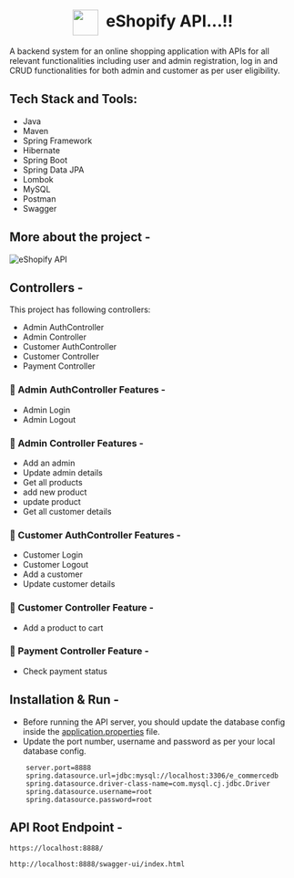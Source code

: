 <!-- <h1 align="center">eShopify API...!!</h1> -->
<h1 align="center"><img align="center" height="45" src="https://user-images.githubusercontent.com/102204260/224464817-55d9a792-44bf-4b73-9406-7f1c4c815071.png"> &nbsp;eShopify API...!! </h1>

A backend system for an online shopping application with APIs for all relevant functionalities including user and admin registration, log in and CRUD functionalities for both admin and customer as per user eligibility. 

## Tech Stack and Tools:

* Java
* Maven
* Spring Framework
* Hibernate
* Spring Boot
* Spring Data JPA
* Lombok
* MySQL
* Postman
* Swagger

<!-- <p align="center">
  <img src="https://img.shields.io/badge/Java-ED8B00?style=for-the-badge&logo=java&logoColor=white" alt="java" />
  <img src="https://img.shields.io/badge/MySQL-005C84?style=for-the-badge&logo=mysql&logoColor=white" alt="mysql" />
</p> -->



## More about the project -
![eShopify API](https://user-images.githubusercontent.com/102204260/224464918-f0be9856-a3cd-4073-ae90-08dca8309e16.png)
<br />

## Controllers -

This project has following controllers:

- Admin AuthController
- Admin Controller
- Customer AuthController
- Customer Controller
- Payment Controller

### 🚀 Admin AuthController Features -
- Admin Login
- Admin Logout

### 🚀 Admin Controller Features -
- Add an admin
- Update admin details
- Get all products 
- add new product
- update product
- Get all customer details

### 🚀 Customer AuthController Features -
- Customer Login
- Customer Logout
- Add a customer
- Update customer details 

### 🚀 Customer Controller Feature -
- Add a product to cart

### 🚀 Payment Controller Feature -
- Check payment status


## Installation & Run -

* Before running the API server, you should update the database config inside the [application.properties](https://github.com/spp96/E-commerce_API/blob/main/E-Commerce_RestAPI/src/main/resources/application.properties) file. 
* Update the port number, username and password as per your local database config.

```
    server.port=8888
    spring.datasource.url=jdbc:mysql://localhost:3306/e_commercedb
    spring.datasource.driver-class-name=com.mysql.cj.jdbc.Driver
    spring.datasource.username=root
    spring.datasource.password=root
```

## API Root Endpoint -
```
https://localhost:8888/
```
```
http://localhost:8888/swagger-ui/index.html
```
